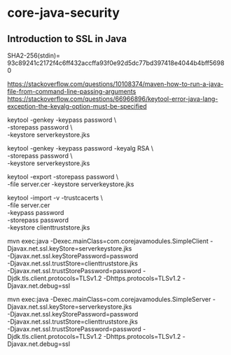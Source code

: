 # core-java-security


## Introduction to SSL in Java
SHA2-256(stdin)= 93c89241c2172f4c6ff432accffa93f0e92d5dc77bd397418e4044b4bff56980




https://stackoverflow.com/questions/10108374/maven-how-to-run-a-java-file-from-command-line-passing-arguments
https://stackoverflow.com/questions/66966896/keytool-error-java-lang-exception-the-keyalg-option-must-be-specified


keytool -genkey -keypass password \                                                                        
                  -storepass password \      
                  -keystore serverkeystore.jks
                  

keytool -genkey -keypass password -keyalg RSA \                                                            
-storepass password \                        
-keystore serverkeystore.jks


keytool -export -storepass password \                                                                        
-file server.cer -keystore serverkeystore.jks

keytool -import -v -trustcacerts \                                                                           
                     -file server.cer \
                     -keypass password \
                     -storepass password \
                     -keystore clienttruststore.jks

mvn exec:java -Dexec.mainClass=com.corejavamodules.SimpleClient -Djavax.net.ssl.keyStore=serverkeystore.jks \
    -Djavax.net.ssl.keyStorePassword=password \
    -Djavax.net.ssl.trustStore=clienttruststore.jks \
    -Djavax.net.ssl.trustStorePassword=password -Djdk.tls.client.protocols=TLSv1.2 -Dhttps.protocols=TLSv1.2 -Djavax.net.debug=ssl

mvn exec:java -Dexec.mainClass=com.corejavamodules.SimpleServer -Djavax.net.ssl.keyStore=serverkeystore.jks \
    -Djavax.net.ssl.keyStorePassword=password \
    -Djavax.net.ssl.trustStore=clienttruststore.jks \
    -Djavax.net.ssl.trustStorePassword=password -Djdk.tls.client.protocols=TLSv1.2 -Dhttps.protocols=TLSv1.2 -Djavax.net.debug=ssl